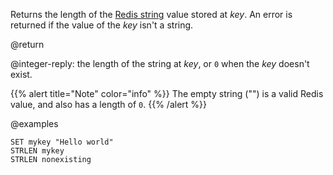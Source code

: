 Returns the length of the [Redis string](/docs/data-types/string) value stored at _key_.
An error is returned if the value of the _key_ isn't a string.

@return

@integer-reply: the length of the string at _key_, or `0` when the _key_ doesn't exist.

{{% alert title="Note" color="info" %}}
The empty string ("") is a valid Redis value, and also has a length of `0`.
{{% /alert %}}

@examples

```cli
SET mykey "Hello world"
STRLEN mykey
STRLEN nonexisting
```
